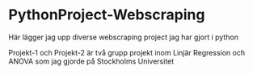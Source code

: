 # PythonProject-Webscraping
Här lägger jag upp diverse webscraping project jag har gjort i python 

Projekt-1 och Projekt-2 är två grupp projekt inom Linjär Regression och ANOVA som jag gjorde på Stockholms Universitet
